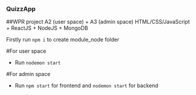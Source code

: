 ### QuizzApp

##WPR project A2 (user space) + A3 (admin space)
HTML/CSS/JavaScript + ReactJS + NodeJS + MongoDB

Firstly run `npm i` to create module_node folder

#For user space 
- Run `nodemon start`

#For admin space 
- Run `npm start` for frontend and `nodemon start` for backend


